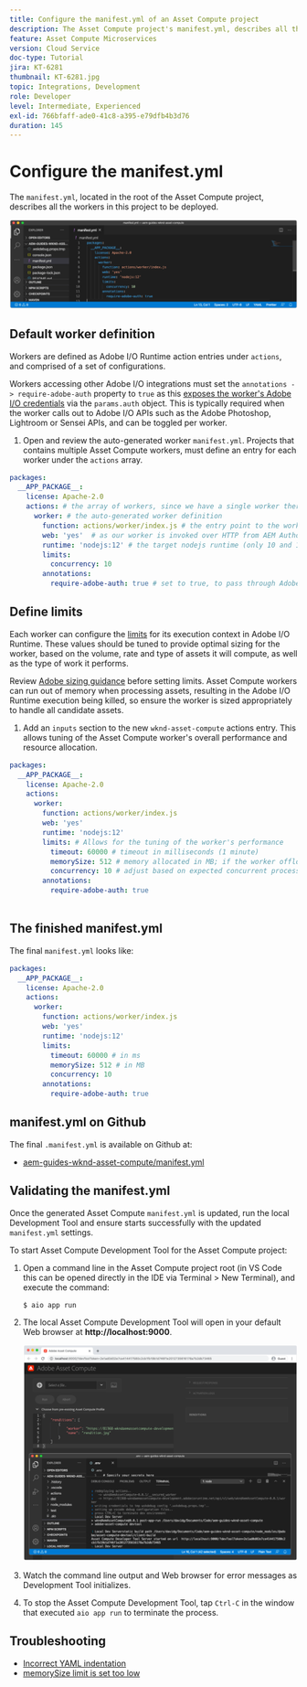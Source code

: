 ```yaml
---
title: Configure the manifest.yml of an Asset Compute project
description: The Asset Compute project's manifest.yml, describes all the workers in this project to be deployed.
feature: Asset Compute Microservices
version: Cloud Service
doc-type: Tutorial
jira: KT-6281
thumbnail: KT-6281.jpg
topic: Integrations, Development
role: Developer
level: Intermediate, Experienced
exl-id: 766bfaff-ade0-41c8-a395-e79dfb4b3d76
duration: 145
---
```

# Configure the manifest.yml

The `manifest.yml`, located in the root of the Asset Compute project, describes all the workers in this project to be deployed.

![manifest.yml](./assets/manifest/manifest.png)

## Default worker definition

Workers are defined as Adobe I/O Runtime action entries under `actions`, and comprised of a set of configurations. 

Workers accessing other Adobe I/O integrations must set the `annotations -> require-adobe-auth` property to `true` as this [exposes the worker's Adobe I/O credentials](https://experienceleague.adobe.com/docs/asset-compute/using/extend/develop-custom-application.html#access-adobe-apis) via the `params.auth` object. This is  typically required when the worker calls out to Adobe I/O APIs such as the Adobe Photoshop, Lightroom or Sensei APIs, and can be toggled per worker.

1. Open and review the auto-generated worker `manifest.yml`. Projects that contains multiple Asset Compute workers, must define an entry for each worker under the `actions` array.

```yml
packages:
  __APP_PACKAGE__:
    license: Apache-2.0
    actions: # the array of workers, since we have a single worker there is only one entry beneath actions
      worker: # the auto-generated worker definition
        function: actions/worker/index.js # the entry point to the worker 
        web: 'yes'  # as our worker is invoked over HTTP from AEM Author service
        runtime: 'nodejs:12' # the target nodejs runtime (only 10 and 12 are supported)
        limits:
          concurrency: 10
        annotations:
          require-adobe-auth: true # set to true, to pass through Adobe I/O access token/client id via params.auth in the worker, typically required when the worker calls out to Adobe I/O APIs such as the Adobe Photoshop, Lightroom or Sensei APIs.
```          

## Define limits

Each worker can configure the [limits](https://www.adobe.io/apis/experienceplatform/runtime/docs.html#!adobedocs/adobeio-runtime/master/guides/system_settings.md) for its execution context in Adobe I/O Runtime. These values should be tuned to provide optimal sizing for the worker, based on the volume, rate and type of assets it will compute, as well as the type of work it performs.

Review [Adobe sizing guidance](https://experienceleague.adobe.com/docs/asset-compute/using/extend/develop-custom-application.html#sizing-workers) before setting limits. Asset Compute workers can run out of memory when processing assets, resulting in the Adobe I/O Runtime execution being killed, so ensure the worker is sized appropriately to handle all candidate assets.

1. Add an `inputs` section to the new `wknd-asset-compute` actions entry. This allows tuning of the Asset Compute worker's overall performance and resource allocation.

```yml
packages:
  __APP_PACKAGE__:
    license: Apache-2.0
    actions: 
      worker:
        function: actions/worker/index.js 
        web: 'yes' 
        runtime: 'nodejs:12'
        limits: # Allows for the tuning of the worker's performance
          timeout: 60000 # timeout in milliseconds (1 minute)
          memorySize: 512 # memory allocated in MB; if the worker offloads heavy computational work to other Web services this number can be reduced
          concurrency: 10 # adjust based on expected concurrent processing and timeout 
        annotations:
          require-adobe-auth: true
           
```    

## The finished manifest.yml

The final `manifest.yml` looks like:

```yml
packages:
  __APP_PACKAGE__:
    license: Apache-2.0
    actions: 
      worker:
        function: actions/worker/index.js 
        web: 'yes' 
        runtime: 'nodejs:12'
        limits:
          timeout: 60000 # in ms
          memorySize: 512 # in MB
          concurrency: 10 
        annotations:
          require-adobe-auth: true
```

## manifest.yml on Github

The final `.manifest.yml` is available on Github at:

+ [aem-guides-wknd-asset-compute/manifest.yml](https://github.com/adobe/aem-guides-wknd-asset-compute/blob/master/manifest.yml)


## Validating the manifest.yml

Once the generated Asset Compute `manifest.yml` is updated, run the local Development Tool and ensure starts successfully with the updated `manifest.yml` settings.

To start Asset Compute Development Tool for the Asset Compute project:

1. Open a command line in the Asset Compute project root (in VS Code this can be opened directly in the IDE  via Terminal > New Terminal), and execute the command:

    ```
    $ aio app run
    ```

1. The local Asset Compute Development Tool will open in your default Web browser at __http://localhost:9000__.

    ![aio app run](assets/environment-variables/aio-app-run.png)

1. Watch the command line output and Web browser for error messages as Development Tool initializes.
1. To stop the Asset Compute Development Tool, tap `Ctrl-C` in the window that executed `aio app run` to terminate the process.

## Troubleshooting

+ [Incorrect YAML indentation](../troubleshooting.md#incorrect-yaml-indentation)
+ [memorySize limit is set too low](../troubleshooting.md#memorysize-limit-is-set-too-low)
